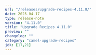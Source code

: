 ```yaml
---
url: "/releases/upgrade-recipes-4.11.0/"
date: 2025-04-17
type: release-note
version: "4.11.0"
title: "Upgrade Recipes 4.11.0"
preview: ""
changelog: ""
category: "camel-upgrade-recipes"
jdk: [17,21]
---
```

